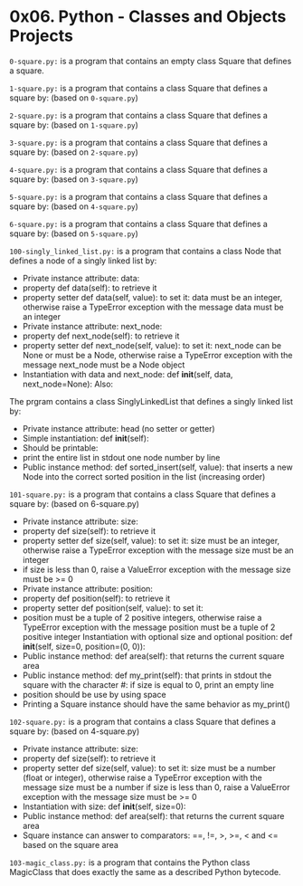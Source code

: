 # 0x06. Python - Classes and Objects Projects

`0-square.py:` is a program that contains an empty class Square that defines a square.

`1-square.py:` is a program that contains a class Square that defines a square by: (based on `0-square.py`)

`2-square.py:` is a program that contains a class Square that defines a square by: (based on `1-square.py`)

`3-square.py:` is a program that contains a class Square that defines a square by: (based on `2-square.py`)

`4-square.py:` is a program that contains a class Square that defines a square by: (based on `3-square.py`)

`5-square.py:` is a program that contains a class Square that defines a square by: (based on `4-square.py`)

`6-square.py:` is a program that contains a class Square that defines a square by: (based on `5-square.py`)

`100-singly_linked_list.py:` is a program that contains a class Node that defines a node of a singly linked list by:

- Private instance attribute: data:
- property def data(self): to retrieve it
- property setter def data(self, value): to set it:
  data must be an integer, otherwise raise a TypeError exception with the message data must be an integer
- Private instance attribute: next_node:
- property def next_node(self): to retrieve it
- property setter def next_node(self, value): to set it:
  next_node can be None or must be a Node, otherwise raise a TypeError exception with the message next_node must be a Node object
- Instantiation with data and next_node: def **init**(self, data, next_node=None):
  Also:

The prgram contains a class SinglyLinkedList that defines a singly linked list by:

- Private instance attribute: head (no setter or getter)
- Simple instantiation: def **init**(self):
- Should be printable:
- print the entire list in stdout
  one node number by line
- Public instance method: def sorted_insert(self, value): that inserts a new Node into the correct sorted position in the list (increasing order)

`101-square.py:` is a program that contains a class Square that defines a square by: (based on 6-square.py)

- Private instance attribute: size:
- property def size(self): to retrieve it
- property setter def size(self, value): to set it:
  size must be an integer, otherwise raise a TypeError exception with the message size must be an integer
- if size is less than 0, raise a ValueError exception with the message size must be >= 0
- Private instance attribute: position:
- property def position(self): to retrieve it
- property setter def position(self, value): to set it:
- position must be a tuple of 2 positive integers, otherwise raise a TypeError exception with the message position must be a tuple of 2 positive integer
  Instantiation with optional size and optional position: def **init**(self, size=0, position=(0, 0)):
- Public instance method: def area(self): that returns the current square area
- Public instance method: def my_print(self): that prints in stdout the square with the character #:
  if size is equal to 0, print an empty line
- position should be use by using space
- Printing a Square instance should have the same behavior as my_print()

`102-square.py:` is a program that contains a class Square that defines a square by: (based on 4-square.py)

- Private instance attribute: size:
- property def size(self): to retrieve it
- property setter def size(self, value): to set it:
  size must be a number (float or integer), otherwise raise a TypeError exception with the message size must be a number
  if size is less than 0, raise a ValueError exception with the message size must be >= 0
- Instantiation with size: def **init**(self, size=0):
- Public instance method: def area(self): that returns the current square area
- Square instance can answer to comparators: ==, !=, >, >=, < and <= based on the square area

`103-magic_class.py:` is a program that contains the Python class MagicClass that does exactly the same as a described Python bytecode.
